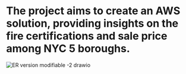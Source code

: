 # The project aims to create an AWS solution, providing insights on the fire certifications and sale price among NYC 5 boroughs. 

![ER version modifiable -2 drawio](https://github.com/YSH-314/AWS_fire_inspection_NYC/assets/74528993/f55a5411-29d2-419e-aab9-1befbf956384)
